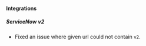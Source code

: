 
#### Integrations
##### ServiceNow v2
- Fixed an issue where given url could not contain ```v2```.
